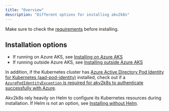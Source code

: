 ```yaml
---
title: "Overview"
description: "Different options for installing akv2k8s"
---
```


Make sure to check the [requirements](requirements) before installing. 

## Installation options

* If running on Azure AKS, see [Installing on Azure AKS](on-azure-aks)
* If running outside Azure AKS, see [Installing outside Azure AKS](outside-azure-aks)

In addition, if the Kubernetes cluster has [Azure Active Directory Pod Identity for Kubernetes (aad-pod-identity)](https://github.com/Azure/aad-pod-identity) installed, check out if a [`AzurePodIdentityException` is required for akv2k8s to authenticate successfully with Azure](with-aad-pod-identity).

Akv2k8s rely heavily on Helm to configure its Kubernetes resources during installation. If Helm is not an option, see [Installing without Helm](without-helm).
